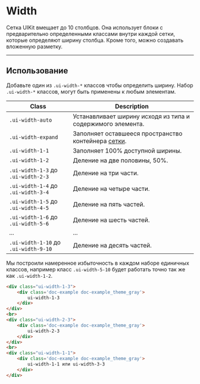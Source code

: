 <!--
docs/helpers/width|20
-->

# Width

Cетка UIKit вмещает до 10 столбцов. Она использует блоки с предварительно определенными классами внутри каждой сетки, которые определяют ширину столбца. Кроме того, можно создавать вложенную разметку.

---

## Использование

Добавьте один из `.ui-width-*` классов чтобы определить ширину.
Набор `.ui-width-*`  классов, могут быть применены к любым элементам.

|                  Class                 |            Description                                      |
|----------------------------------------|-------------------------------------------------------------|
|  `.ui-width-auto`                      | Устанавливает ширину исходя из типа и содержимого элемента. |
|  `.ui-width-expand`                    | Заполняет оставшееся пространство контейнера [сетки](docs/blocks/grid.html).         |
|  `.ui-width-1-1`                       | Заполняет 100% доступной ширины.                            |
|  `.ui-width-1-2`                       | Деление на две половины, 50%.                               |
|  `.ui-width-1-3` до `.ui-width-2-3`    | Деление на три части.                                       |
|  `.ui-width-1-4` до `.ui-width-3-4`    | Деление на четыре части.                                    |
|  `.ui-width-1-5` до `.ui-width-4-5`    | Деление на пять частей.                                     |
|  `.ui-width-1-6` до `.ui-width-5-6`    | Деление на шесть частей.                                    |
|  ...                                   | ...                                                         |
|  `.ui-width-1-10` до `.ui-width-9-10`  | Деление на десять частей.                                   |

Мы построили намеренное избыточность в каждом наборе единичных классов, например класс `.ui-width-5-10`  будет работать точно так же как `.ui-width-1-2`.

``` html
<div class="ui-width-1-3">
    <div class='doc-example doc-example_theme_gray'>
        ui-width-1-3
    </div>
</div>
<br>
<div class="ui-width-2-3">
    <div class='doc-example doc-example_theme_gray'>
        ui-width-2-3
    </div>
</div>
<br>
<div class="ui-width-1-1">
    <div class='doc-example doc-example_theme_gray'>
        ui-width-1-1 или ui-width-3-3
    </div>
</div>
```
